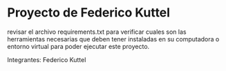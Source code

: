 #  Proyecto de Federico Kuttel
revisar el archivo requirements.txt para verificar cuales son las herramientas necesarias que deben tener instaladas en su computadora o entorno virtual para poder ejecutar este proyecto.

Integrantes:
Federico Kuttel